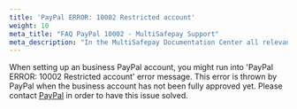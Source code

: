 ```yaml
---
title: 'PayPal ERROR: 10002 Restricted account'
weight: 10
meta_title: "FAQ PayPal 10002 - MultiSafepay Support"
meta_description: "In the MultiSafepay Documentation Center all relevant information regarding our Plugins and API. As well as Support pages for Payment Method, Tools and General Questions. You can also find the contact details of our Support Team and Integration Team."
---
```


When setting up an business PayPal account, you might run into 'PayPal ERROR: 10002 Restricted account' error message. This error is thrown by PayPal when the business account has not been fully approved yet. Please contact [PayPal](https://www.paypal.com/us/smarthelp/contact-us) in order to have this issue solved.
